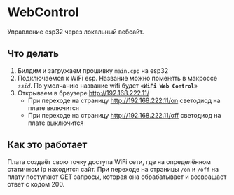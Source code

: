 # WebControl
Управление esp32 через локальный вебсайт.

## Что делать
1. Билдим и загружаем прошивку `main.cpp` на esp32
2. Подключаемся к WiFi esp. Название можно поменять в макроссе <i>`ssid`</i>. По умолчанию название wifi будет «**`WiFi Web Control`**»
3. Открываем в браузере http://192.168.222.11/
   - При переходе на страницу http://192.168.222.11/on светодиод на плате включится
   - При переходе на страницу http://192.168.222.11/off светодиод на плате выключится
  
## Как это работает
Плата создаёт свою точку доступа WiFi сети, где на определённом статичном ip находится сайт. При переходе на страницы `/on` и `/off` на плату поступают GET запросы, которая она обрабатывает и возвращает ответ с кодом 200.